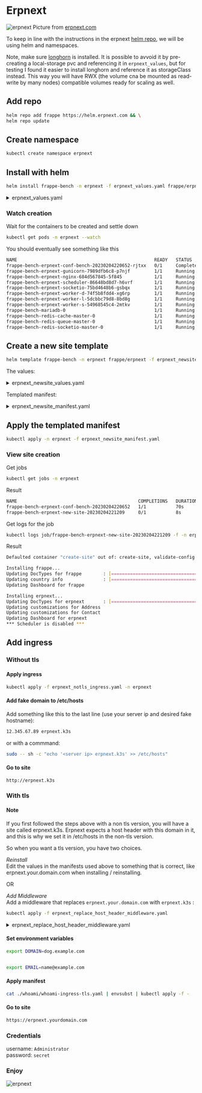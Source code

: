 # Erpnext

![erpnext](/img/services-customer.png)
Picture from [erpnext.com](https://erpnext.com/)

To keep in line with the instructions in the erpnext [helm repo](https://github.com/frappe/helm), we will be using helm and namespaces.

Note, make sure [longhorn](/install-setup/#add-longhorn-optional) is installed. It is possible to avvoid it by pre-creating a local-storage pvc and referencing it in `erpnext_values`, but for testing I found it easier to install longhorn and reference it as storageClass instead. This way you will have RWX (the volume cna be mounted as read-write by many nodes) compatible volumes ready for scaling as well.

## Add repo

```bash
helm repo add frappe https://helm.erpnext.com && \
helm repo update
```

## Create namespace

```bash
kubectl create namespace erpnext
```

## Install with helm

```bash
helm install frappe-bench -n erpnext -f erpnext_values.yaml frappe/erpnext
```

<details>
<summary>erpnext_values.yaml</summary>
```
--8<-- "./manifests/erpnext_values.yaml"
```
</details>

### Watch creation

Wait for the containers to be created and settle down

```bash
kubectl get pods -n erpnext --watch
```

You should eventually see something like this

```bash
NAME                                                   READY   STATUS      RESTARTS      AGE
frappe-bench-erpnext-conf-bench-20230204220652-rjtxx   0/1     Completed   0             100s
frappe-bench-erpnext-gunicorn-7989dfb6c8-p7njf         1/1     Running     0             100s
frappe-bench-erpnext-nginx-684d567845-5f845            1/1     Running     0             100s
frappe-bench-erpnext-scheduler-86648bd8d7-h6vrf        1/1     Running     3 (62s ago)   100s
frappe-bench-erpnext-socketio-75bd4648b6-gsbqx         1/1     Running     3 (49s ago)   100s
frappe-bench-erpnext-worker-d-74f5b8fdd4-xg6rp         1/1     Running     3 (55s ago)   100s
frappe-bench-erpnext-worker-l-5dcbbc79d8-8bd8g         1/1     Running     3 (51s ago)   100s
frappe-bench-erpnext-worker-s-54968545c4-2mtkv         1/1     Running     3 (59s ago)   100s
frappe-bench-mariadb-0                                 1/1     Running     0             100s
frappe-bench-redis-cache-master-0                      1/1     Running     0             100s
frappe-bench-redis-queue-master-0                      1/1     Running     0             100s
frappe-bench-redis-socketio-master-0                   1/1     Running     0             100s

```

## Create a new site template

```bash
helm template frappe-bench -n erpnext frappe/erpnext -f erpnext_newsite_values.yaml -s templates/job-create-site.yaml > erpnext_newsite_manifest.yaml
```

The values:

<details>
<summary>erpnext_newsite_values.yaml</summary>
```
--8<-- "./manifests/erpnext_newsite_values.yaml"
```
</details>

Templated manifest:

<details>
<summary>erpnext_newsite_manifest.yaml</summary>
```
--8<-- "./manifests/erpnext_newsite_manifest.yaml"
```
</details>

## Apply the templated manifest

```bash
kubectl apply -n erpnext -f erpnext_newsite_manifest.yaml
```

### View site creation

Get jobs

```bash
kubectl get jobs -n erpnext
```

Result

```bash
NAME                                             COMPLETIONS   DURATION   AGE
frappe-bench-erpnext-conf-bench-20230204220652   1/1           70s        9m25s
frappe-bench-erpnext-new-site-20230204221209     0/1           8s         8s
```

Get logs for the job

```bash
kubectl logs job/frappe-bench-erpnext-new-site-20230204221209 -f -n erpnext
```

Result

```bash
Defaulted container "create-site" out of: create-site, validate-config (init)

Installing frappe...
Updating DocTypes for frappe        : [========================================] 100%
Updating country info               : [========================================] 100%
Updating Dashboard for frappe

Installing erpnext...
Updating DocTypes for erpnext       : [========================================] 100%
Updating customizations for Address
Updating customizations for Contact
Updating Dashboard for erpnext
*** Scheduler is disabled ***

```

## Add ingress

### Without tls

#### Apply ingress

```bash
kubectl apply -f erpnext_notls_ingress.yaml -n erpnext
```

#### Add fake domain to /etc/hosts

Add something like this to the last line (use your server ip and desired fake hostname):

```bash
12.345.67.89 erpnext.k3s
```

or with a commmand:

```bash
sudo -- sh -c "echo '<server ip> erpnext.k3s' >> /etc/hosts"
```

#### Go to site

```bash
http://erpnext.k3s
```

### With tls

#### Note

If you first followed the steps above with a non tls version, you will have a site called erpnext.k3s. Erpnext expects a host header with this domain in it, and this is why we set it in /etc/hosts in the non-tls version.

So when you want a tls version, you have two choices.

_Reinstall_  
Edit the values in the manifests used above to something that is correct, like erpnext.your.domain.com when installing / reinstalling.

OR

_Add Middleware_  
Add a middleware that replaces `erpnext.your.domain.com` with `erpnext.k3s` :

```bash
kubectl apply -f erpnext_replace_host_header_middleware.yaml
```

<details>
<summary>erpnext_replace_host_header_middleware.yaml</summary>
```
--8<-- "./manifests/erpnext_replace_host_header_middleware.yaml"
```
</details>

#### Set environment variables

```bash
export DOMAIN=dog.example.com
```

```bash

export EMAIL=name@example.com
```

#### Apply manifest

```bash
cat ./whoami/whoami-ingress-tls.yaml | envsubst | kubectl apply -f -
```

#### Go to site

```bash
https://erpnext.yourdomain.com
```

### Credentials

username: `Administrator`  
password: `secret`

### Enjoy

![erpnext](/img/erpnext-login.png)
